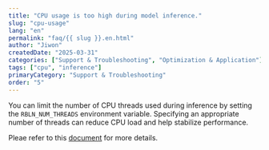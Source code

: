 ```yaml
---
title: "CPU usage is too high during model inference."
slug: "cpu-usage"
lang: "en"
permalink: "faq/{{ slug }}.en.html"
author: "Jiwon"
createdDate: "2025-03-31"
categories: ["Support & Troubleshooting", "Optimization & Application"]
tags: ["cpu", "inference"]
primaryCategory: "Support & Troubleshooting"
order: "5"
---
```


You can limit the number of CPU threads used during inference by setting the `RBLN_NUM_THREADS` environment variable. Specifying an appropriate number of threads can reduce CPU load and help stabilize performance.

Pleae refer to this <a href="https://docs.rbln.ai/en/software/api/troubleshoot.html#1" class="underline" target="_blank">document</a> for more details.
